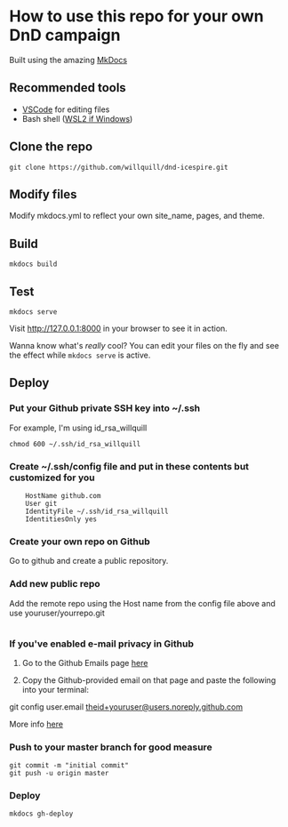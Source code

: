 # How to use this repo for your own DnD campaign

Built using the amazing [MkDocs](https://www.mkdocs.org)

## Recommended tools

- [VSCode](https://code.visualstudio.com/Download) for editing files
- Bash shell ([WSL2 if Windows](https://docs.microsoft.com/en-us/windows/wsl/install-win10))

## Clone the repo

```git clone https://github.com/willquill/dnd-icespire.git```

## Modify files

Modify mkdocs.yml to reflect your own site_name, pages, and theme.

## Build

```mkdocs build```

## Test

```mkdocs serve```

Visit http://127.0.0.1:8000 in your browser to see it in action.

Wanna know what's _really_ cool? You can edit your files on the fly and see the effect while ```mkdocs serve``` is active.

## Deploy

### Put your Github private SSH key into ~/.ssh

For example, I'm using id_rsa_willquill

```chmod 600 ~/.ssh/id_rsa_willquill```

### Create ~/.ssh/config file and put in these contents but customized for you

```Host github-as-willquill
    HostName github.com
    User git
    IdentityFile ~/.ssh/id_rsa_willquill
    IdentitiesOnly yes
```

### Create your own repo on Github

Go to github and create a public repository.

### Add new public repo

Add the remote repo using the Host name from the config file above and use youruser/yourrepo.git

```git remote add origin git@github-as-willquill:willquill/dnd-icespire.git
```

### If you've enabled e-mail privacy in Github

1. Go to the Github Emails page [here](https://github.com/settings/emails)

2. Copy the Github-provided email on that page and paste the following into your terminal:

git config user.email theid+youruser@users.noreply.github.com

More info [here](https://stackoverflow.com/questions/43378060/meaning-of-the-github-message-push-declined-due-to-email-privacy-restrictions)

### Push to your master branch for good measure

```git add -A
git commit -m "initial commit"
git push -u origin master
```

### Deploy

```mkdocs gh-deploy```
